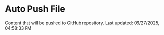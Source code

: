 # Auto Push File

Content that will be pushed to GitHub repository.
Last updated: 06/27/2025, 04:58:33 PM